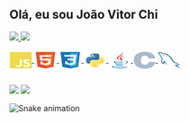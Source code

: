 ## Olá, eu sou João Vitor Chi

<div>
    <a href="https://github.com/joaovitorchi">
    <img height="165em" src="https://github-readme-stats.vercel.app/api?username=joaovitorchi&show_icons=true&theme=dracula&include_all_commits=true&count_private=true"/>
    <img height="165em" src="https://github-readme-stats.vercel.app/api/top-langs/?username=joaovitorchi&layout=compact&langs_count=7&theme=dracula"/>
  </div>
  <div style="display: inline_block"><br>
    <img align="center" alt="chi-Js" height="30" width="40" src="https://raw.githubusercontent.com/devicons/devicon/master/icons/javascript/javascript-plain.svg">
    <img align="center" alt="chi-HTML" height="30" width="40" src="https://raw.githubusercontent.com/devicons/devicon/master/icons/html5/html5-original.svg">
    <img align="center" alt="chi-CSS" height="30" width="40" src="https://raw.githubusercontent.com/devicons/devicon/master/icons/css3/css3-original.svg">
    <img align="center" alt="chi-Python" height="30" width="40" src="https://raw.githubusercontent.com/devicons/devicon/master/icons/python/python-original.svg">
    <img align="center" alt="chi-Java" height="30" width="40" src="https://raw.githubusercontent.com/devicons/devicon/9f4f5cdb393299a81125eb5127929ea7bfe42889/icons/java/java-original.svg">
    <img align="center" alt="chi-Java" height="30" width="40" src="https://raw.githubusercontent.com/devicons/devicon/9f4f5cdb393299a81125eb5127929ea7bfe42889/icons/c/c-original.svg">
    <img align="center" alt="chi-Java" height="30" width="40" src="https://raw.githubusercontent.com/devicons/devicon/9f4f5cdb393299a81125eb5127929ea7bfe42889/icons/mysql/mysql-plain.svg">
    </div>




  ##

<div> 
    <a href = "mailto:combatchi@live.com"><img src="https://img.shields.io/badge/-Gmail-%23333?style=for-the-badge&logo=gmail&logoColor=white" target="_blank"></a>
    <a href="https://www.linkedin.com/in/joaovitorchi/" target="_blank"><img src="https://img.shields.io/badge/-LinkedIn-%230077B5?style=for-the-badge&logo=linkedin&logoColor=white" target="_blank"></a> 



  ![Snake animation](https://github.com/joaovitorchi/joaovitorchi/blob/output/github-contribution-grid-snake.svg)

</div>
